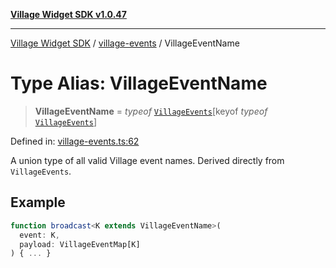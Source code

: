 [**Village Widget SDK v1.0.47**](../../README.md)

***

[Village Widget SDK](../../modules.md) / [village-events](../README.md) / VillageEventName

# Type Alias: VillageEventName

> **VillageEventName** = *typeof* [`VillageEvents`](../variables/VillageEvents.md)\[keyof *typeof* [`VillageEvents`](../variables/VillageEvents.md)\]

Defined in: [village-events.ts:62](https://github.com/VillageHQ/village-widget-sdk/blob/fccf09a5551957cd04cf7b6132e6f7e80cf4a38f/src/config/village-events.ts#L62)

A union type of all valid Village event names.
Derived directly from `VillageEvents`.

## Example

```ts
function broadcast<K extends VillageEventName>(
  event: K,
  payload: VillageEventMap[K]
) { ... }
```

